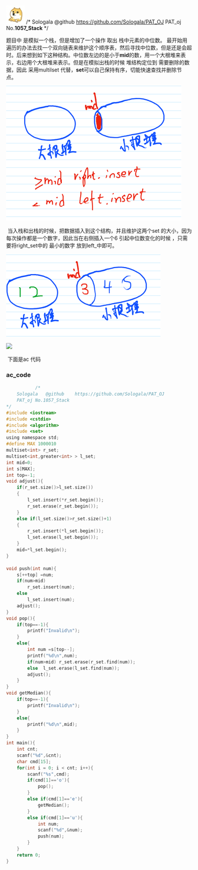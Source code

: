 



![](https://github.com/Sologala/SomeThings/blob/master/face.jpg?raw=true)
/*
    Sologala   @github    https://github.com/Sologala/PAT_OJ
    PAT_oj No.**1057_Stack**
*/

 题目中 是模拟一个栈，但是增加了一个操作 取出 栈中元素的中位数。 最开始用遍历的办法去找一个双向链表来维护这个顺序表，然后寻找中位数，但是还是会超时。后来想到如下这种结构。中位数左边的是小于**mid**的数，用一个大根堆来表示，右边用个大根堆来表示。但是在模拟出栈的时候 堆结构定位到 需要删除的数据，因此 采用multilset 代替，**set**可以自己保持有序，切能快速查找并删除节点。

![](https://github.com/Sologala/PAT_OJ/blob/master/1057_Stack/1057_Stack.assets/0.png?raw=true)

​	当入栈和出栈的时候，把数据插入到这个结构，并且维护这两个set 的大小，因为每次操作都是一个数字，因此当在右侧插入一个6 引起中位数变化的时候 ，只需要将right_set中的 最小的数字 放到left_中即可。

![](https://github.com/Sologala/PAT_OJ/blob/master/1057_Stack/1057_Stack.assets/1.png?raw=true)



![](https://github.com/Sologala/PAT_OJ/blob/master/1057_Stack/1057_Stack.assets/.png?raw=true)

​	下面是ac 代码



### **ac_code**
```c
           /*
    Sologala   @github    https://github.com/Sologala/PAT_OJ
    PAT_oj No.1057_Stack
*/
#include <iostream>
#include <cstdio>
#include <algorithm>
#include <set>
using namespace std;
#define MAX 1000010
multiset<int> r_set;
multiset<int,greater<int> > l_set;
int mid=0;
int s[MAX];
int top=-1;
void adjust(){
    if(r_set.size()>l_set.size())
	{
		l_set.insert(*r_set.begin());
		r_set.erase(r_set.begin());
	} 
	else if(l_set.size()>r_set.size()+1)
	{
		r_set.insert(*l_set.begin());
		l_set.erase(l_set.begin());
	}
	mid=*l_set.begin();
}

void push(int num){
    s[++top] =num;
    if(num>mid)
        r_set.insert(num);
    else 
        l_set.insert(num);
    adjust();
}
void pop(){
    if(top==-1){
        printf("Invalid\n");
    }
    else{
        int num =s[top--];
        printf("%d\n",num);
        if(num>mid) r_set.erase(r_set.find(num));
        else  l_set.erase(l_set.find(num));
        adjust();
    }
}
void getMedian(){
    if(top==-1){
        printf("Invalid\n");
    }
    else{
        printf("%d\n",mid);
    }
}
int main(){
    int cnt;
    scanf("%d",&cnt);
    char cmd[15];
    for(int i = 0; i < cnt; i++){  
        scanf("%s",cmd);
        if(cmd[1]=='o'){
            pop();
        }
        else if(cmd[1]=='e'){
            getMedian();
        }
		else if(cmd[1]=='u'){
            int num;
            scanf("%d",&num);
            push(num);
        }	
    }
    return 0;
}

```